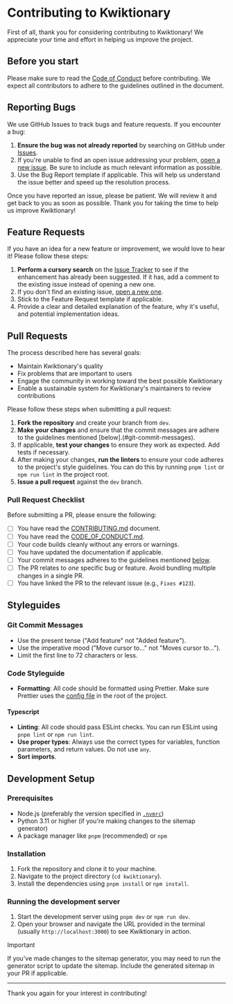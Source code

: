 # Contributing to Kwiktionary

First of all, thank you for considering contributing to Kwiktionary! We appreciate your time and effort in helping us improve the project.

## Before you start

Please make sure to read the [Code of Conduct](CODE_OF_CONDUCT.md) before contributing. We expect all contributors to adhere to the guidelines outlined in the document.

## Reporting Bugs

We use GitHub Issues to track bugs and feature requests. If you encounter a bug:

1. **Ensure the bug was not already reported** by searching on GitHub under [Issues](https://github.com/jake-anto/kwiktionary/issues).
2. If you're unable to find an open issue addressing your problem, [open a new issue](https://github.com/jake-anto/kwiktionary/issues/new/choose). Be sure to include as much relevant information as possible.
3. Use the Bug Report template if applicable. This will help us understand the issue better and speed up the resolution process.

Once you have reported an issue, please be patient. We will review it and get back to you as soon as possible. Thank you for taking the time to help us improve Kwiktionary!

## Feature Requests

If you have an idea for a new feature or improvement, we would love to hear it! Please follow these steps:

1. **Perform a cursory search** on the [Issue Tracker](https://github.com/jake-anto/kwiktionary/issues) to see if the enhancement has already been suggested. If it has, add a comment to the existing issue instead of opening a new one.
2. If you don't find an existing issue, [open a new one](https://github.com/jake-anto/kwiktionary/issues/new/choose).
3. Stick to the Feature Request template if applicable.
4. Provide a clear and detailed explanation of the feature, why it's useful, and potential implementation ideas.

## Pull Requests

The process described here has several goals:

- Maintain Kwiktionary's quality
- Fix problems that are important to users
- Engage the community in working toward the best possible Kwiktionary
- Enable a sustainable system for Kwiktionary's maintainers to review contributions

Please follow these steps when submitting a pull request:

1. **Fork the repository** and create your branch from `dev`.
2. **Make your changes** and ensure that the commit messages are adhere to the guidelines mentioned [below].(#git-commit-messages).
3. If applicable, **test your changes** to ensure they work as expected. Add tests if necessary.
4. After making your changes, **run the linters** to ensure your code adheres to the project's style guidelines. You can do this by running `pnpm lint` or `npm run lint` in the project root.
5. **Issue a pull request** against the `dev` branch.

### Pull Request Checklist

Before submitting a PR, please ensure the following:

- [ ] You have read the [CONTRIBUTING.md](CONTRIBUTING.md) document.
- [ ] You have read the [CODE_OF_CONDUCT.md](CODE_OF_CONDUCT.md).
- [ ] Your code builds cleanly without any errors or warnings.
- [ ] You have updated the documentation if applicable.
- [ ] Your commit messages adheres to the guidelines mentioned [below](#git-commit-messages).
- [ ] The PR relates to _one_ specific bug or feature. Avoid bundling multiple changes in a single PR.
- [ ] You have linked the PR to the relevant issue (e.g., `Fixes #123`).

## Styleguides

### Git Commit Messages

- Use the present tense ("Add feature" not "Added feature").
- Use the imperative mood ("Move cursor to..." not "Moves cursor to...").
- Limit the first line to 72 characters or less.

### Code Styleguide

- **Formatting**: All code should be formatted using Prettier. Make sure Prettier uses the [config file](.prettierrc) in the root of the project.

#### Typescript

- **Linting**: All code should pass ESLint checks. You can run ESLint using `pnpm lint` or `npm run lint`.
- **Use proper types**: Always use the correct types for variables, function parameters, and return values. Do not use `any`.
- **Sort imports**.

## Development Setup

### Prerequisites

- Node.js (preferably the version specified in [`.nvmrc`](.nvmrc))
- Python 3.11 or higher (if you're making changes to the sitemap generator)
- A package manager like `pnpm` (recommended) or `npm`

### Installation

1. Fork the repository and clone it to your machine.
2. Navigate to the project directory (`cd kwiktionary`).
3. Install the dependencies using `pnpm install` or `npm install`.

### Running the development server

1. Start the development server using `pnpm dev` or `npm run dev`.
2. Open your browser and navigate the URL provided in the terminal (usually `http://localhost:3000`) to see Kwiktionary in action.

> [!IMPORTANT]
> If you've made changes to the sitemap generator, you may need to run the generator script to update the sitemap. Include the generated sitemap in your PR if applicable.

---

Thank you again for your interest in contributing!
